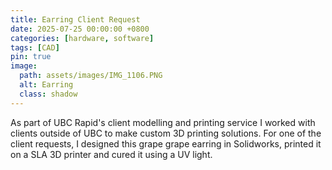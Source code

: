 ```yaml
---
title: Earring Client Request
date: 2025-07-25 00:00:00 +0800
categories: [hardware, software]
tags: [CAD] 
pin: true
image:
  path: assets/images/IMG_1106.PNG
  alt: Earring
  class: shadow
---
```


As part of UBC Rapid's client modelling and printing service I worked with clients outside of UBC to make custom 3D printing solutions. For one of the client requests, I designed this grape grape earring in Solidworks, printed it on a SLA 3D printer and cured it using a UV light.
